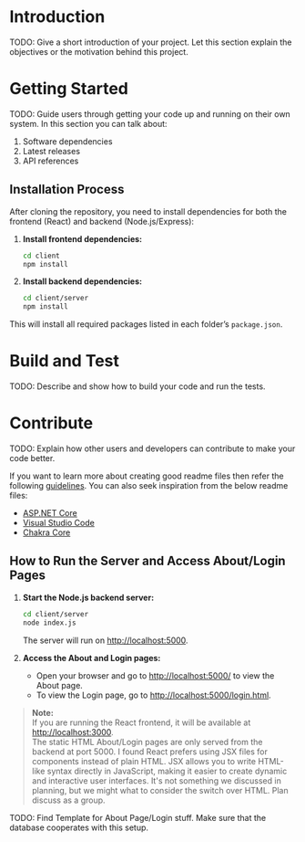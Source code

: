 # Introduction 
TODO: Give a short introduction of your project. Let this section explain the objectives or the motivation behind this project. 

# Getting Started
TODO: Guide users through getting your code up and running on their own system. In this section you can talk about:
1.	Software dependencies
2.	Latest releases
3.	API references

## Installation Process

After cloning the repository, you need to install dependencies for both the frontend (React) and backend (Node.js/Express):

1. **Install frontend dependencies:**
   ```sh
   cd client
   npm install
   ```

2. **Install backend dependencies:**
   ```sh
   cd client/server
   npm install
   ```

This will install all required packages listed in each folder’s `package.json`.

# Build and Test
TODO: Describe and show how to build your code and run the tests. 

# Contribute
TODO: Explain how other users and developers can contribute to make your code better. 

If you want to learn more about creating good readme files then refer the following [guidelines](https://docs.microsoft.com/en-us/azure/devops/repos/git/create-a-readme?view=azure-devops). You can also seek inspiration from the below readme files:
- [ASP.NET Core](https://github.com/aspnet/Home)
- [Visual Studio Code](https://github.com/Microsoft/vscode)
- [Chakra Core](https://github.com/Microsoft/ChakraCore)

## How to Run the Server and Access About/Login Pages

1. **Start the Node.js backend server:**
   ```sh
   cd client/server
   node index.js
   ```
   The server will run on [http://localhost:5000](http://localhost:5000).

2. **Access the About and Login pages:**
   - Open your browser and go to [http://localhost:5000/](http://localhost:5000/) to view the About page.
   - To view the Login page, go to [http://localhost:5000/login.html](http://localhost:5000/login.html).

> **Note:**  
> If you are running the React frontend, it will be available at [http://localhost:3000](http://localhost:3000/).  
> The static HTML About/Login pages are only served from the backend at port 5000.
> I found React prefers using JSX files for components instead of plain HTML. JSX allows you to write HTML-like syntax directly in JavaScript, making it easier to create dynamic and interactive user interfaces. It's not something we discussed in planning, but we might what to consider the switch over HTML. Plan discuss as a group. 

TODO: Find Template for About Page/Login stuff. 
Make sure that the database cooperates with this setup.  